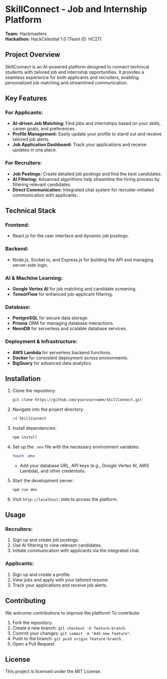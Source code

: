 

# **SkillConnect - Job and Internship Platform**

**Team:** Hackmasters  
**Hackathon:** HackCelestial 1.0 (Team ID: HC27)

## **Project Overview**

SkillConnect is an AI-powered platform designed to connect technical students with tailored job and internship opportunities. It provides a seamless experience for both applicants and recruiters, enabling personalized job matching and streamlined communication.

## **Key Features**

### For Applicants:
- **AI-driven Job Matching:** Find jobs and internships based on your skills, career goals, and preferences.
- **Profile Management:** Easily update your profile to stand out and receive tailored job alerts.
- **Job Application Dashboard:** Track your applications and receive updates in one place.

### For Recruiters:
- **Job Postings:** Create detailed job postings and find the best candidates.
- **AI Filtering:** Advanced algorithms help streamline the hiring process by filtering relevant candidates.
- **Direct Communication:** Integrated chat system for recruiter-initiated communication with applicants.

## **Technical Stack**

### **Frontend:**
- React.js for the user interface and dynamic job postings.
  
### **Backend:**
- Node.js, Socket.io, and Express.js for building the API and managing server-side logic.

### **AI & Machine Learning:**
- **Google Vertex AI** for job matching and candidate screening.
- **TensorFlow** for enhanced job-applicant filtering.
  
### **Database:**
- **PostgreSQL** for secure data storage.
- **Prisma** ORM for managing database interactions.
- **NeonDB** for serverless and scalable database services.

### **Deployment & Infrastructure:**
- **AWS Lambda** for serverless backend functions.
- **Docker** for consistent deployment across environments.
- **BigQuery** for advanced data analytics.

## **Installation**

1. Clone the repository:
   ```bash
   git clone https://github.com/yourusername/SkillConnect.git
   ```
2. Navigate into the project directory:
   ```bash
   cd SkillConnect
   ```

3. Install dependencies:
   ```bash
   npm install
   ```

4. Set up the `.env` file with the necessary environment variables:
   ```bash
   touch .env
   ```
   - Add your database URL, API keys (e.g., Google Vertex AI, AWS Lambda), and other credentials.

5. Start the development server:
   ```bash
   npm run dev
   ```

6. Visit `http://localhost:3000` to access the platform.

## **Usage**

### Recruiters:
1. Sign up and create job postings.
2. Use AI filtering to view relevant candidates.
3. Initiate communication with applicants via the integrated chat.

### Applicants:
1. Sign up and create a profile.
2. View jobs and apply with your tailored resume.
3. Track your applications and receive job alerts.

## **Contributing**
We welcome contributions to improve the platform! To contribute:
1. Fork the repository.
2. Create a new branch: `git checkout -b feature-branch`.
3. Commit your changes: `git commit -m "Add new feature"`.
4. Push to the branch: `git push origin feature-branch`.
5. Open a Pull Request.

## **License**
This project is licensed under the MIT License.
